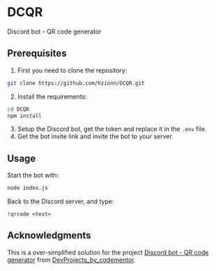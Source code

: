# DCQR

Discord bot - QR code generator

## Prerequisites

1. First you need to clone the repository:
```bash
git clone https://github.com/hzionn/DCQR.git
```
2. Install the requirements:
```bash
cd DCQR
npm install
```
3. Setup the Discord bot, get the token and replace it in the `.env` file.
4. Get the bot invite link and invite the bot to your server.

## Usage

Start the bot with:
```bash
node index.js
```

Back to the Discord server, and type:
```
!qrcode <text>
```

## Acknowledgments

This is a over-simplified solution for the project [Discord bot - QR code generator](https://www.codementor.io/projects/tool/discord-bot-qr-code-generator-cgkm8b16qf) from [DevProjects_by_codementor](https://www.codementor.io/projects).
